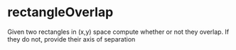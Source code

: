# rectangleOverlap
Given two rectangles in (x,y) space compute whether or not they overlap. If they do not, provide their axis of separation
